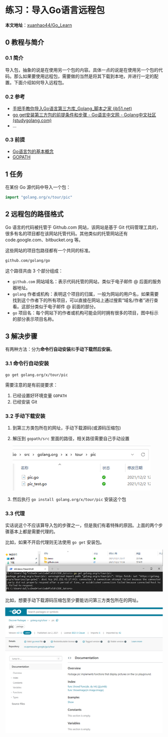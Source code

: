 # 练习：导入Go语言远程包

**本文地址**：[xuanhao44/Go_Learn](https://github.com/xuanhao44/Go_Learn)

## 0 教程与简介

### 0.1 简介

导入包，抽象的说是在使用另一个包的内容。具体一点的说是在使用另一个包的代码。那么如果要使用远程包，需要做的当然是将其下载到本地，并进行一定的配置。下面介绍如何导入远程包。

### 0.2 参考

- [手把手教你导入Go语言第三方库_Golang_脚本之家 (jb51.net)](https://www.jb51.net/article/218754.htm)
- [go get安装第三方包的前提条件和步骤 - Go语言中文网 - Golang中文社区 (studygolang.com)](https://studygolang.com/articles/5840)
- ...

### 0.3 前提

- [Go语言包的基本概念](../Go语言包的基本概念/Go语言包的基本概念.md)
- [GOPATH](../GOPATH/GOPATH.md)

## 1 任务

在某份 Go 源代码中导入一个包：

```go
import "golang.org/x/tour/pic"
```

## 2 远程包的路径格式

Go 语言的代码被托管于 Github.com 网站，该网站是基于 Git 代码管理工具的，很多有名的项目都在该网站托管代码。其他类似的托管网站还有 code.google.com、bitbucket.org 等。

这些网站的项目包路径都有一个共同的标准。

```html
github.com/golang/go
```

这个路径共由 3 个部分组成：

- `github.com` 网站域名：表示代码托管的网站，类似于电子邮件 @ 后面的服务器地址。
- `golang` 作者或机构：表明这个项目的归属，一般为网站的用户名，如果需要找到这个作者下的所有项目，可以直接在网站上通过搜索“域名/作者”进行查看。这部分类似于电子邮件 @ 前面的部分。
- `go` 项目名：每个网站下的作者或机构可能会同时拥有很多的项目，图中标示的部分表示项目名称。

## 3 解决步骤

有两种方法：分为**命令行自动安装**和**手动下载然后安装**。

### 3.1 命令行自动安装

```shell
go get golang.org/x/tour/pic
```

需要注意的是有前提要求：

1. 已经设置好环境变量 `GOPATH`
2. 已经安装 Git

### 3.2 手动下载安装

1. 到第三方类包所在的网址，手动下载源码(或源码压缩包)

2. 解压到 `gopath/src` 里面的路径，相关路径需要自己手动设置

   ![手动设置路径][手动设置路径]

3. 然后执行 `go install golang.org/x/tour/pic` 安装这个包

### 3.3 代理

实话说这个不应该算导入包的步骤之一，但是我们有着特殊的原因。上面的两个步骤基本上都是需要代理的。

比如，如果不开启代理则无法使用 `go get` 安装包。

![go_get_超时][go_get_超时]

比如，想要手动下载源码压缩包至少要能访问第三方类包所在的网址。

![pic包网址][pic包网址]

<!-- 图片 -->

[手动设置路径]:.assets/手动设置路径.png
[手动设置路径]:https://typora-1304621073.cos.ap-guangzhou.myqcloud.com/typora/%E6%89%8B%E5%8A%A8%E8%AE%BE%E7%BD%AE%E8%B7%AF%E5%BE%84.png

[go_get_超时]:.assets/go_get_超时.png

[go_get_超时]:https://typora-1304621073.cos.ap-guangzhou.myqcloud.com/typora/go_get_%E8%B6%85%E6%97%B6.png

[pic包网址]:.assets/pic包网址.png
[pic包网址]:https://typora-1304621073.cos.ap-guangzhou.myqcloud.com/typora/pic%E5%8C%85%E7%BD%91%E5%9D%80.png
